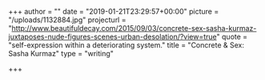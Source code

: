 +++
author = ""
date = "2019-01-21T23:29:57+00:00"
picture = "/uploads/1132884.jpg"
projecturl = "http://www.beautifuldecay.com/2015/09/03/concrete-sex-sasha-kurmaz-juxtaposes-nude-figures-scenes-urban-desolation/?view=true"
quote = "self-expression within a deteriorating system."
title = "Concrete & Sex: Sasha Kurmaz"
type = "writing"

+++
